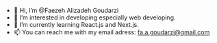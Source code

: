 - 👋 Hi, I’m @Faezeh Alizadeh Goudarzi
- 👀 I’m interested in developing especially web developing.
- 🌱 I’m currently learning React.js and Next.js.
- 📫 You can reach me with my email adress: fa.a.goudarzi@gmail.com

<!---
Faezeh-Alizadeh-Goudarzi/Faezeh-Alizadeh-Goudarzi is a ✨ special ✨ repository because its `README.md` (this file) appears on your GitHub profile.
You can click the Preview link to take a look at your changes.
--->
